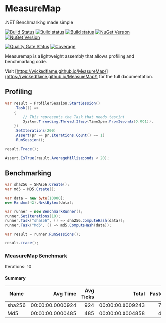 # MeasureMap
.NET Benchmarking made simple

[![Build Status](https://img.shields.io/travis/com/WickedFlame/MeasureMap/master.svg?label=Travis-CI&style=for-the-badge)](https://app.travis-ci.com/github/WickedFlame/MeasureMap)
[![Build status](https://img.shields.io/appveyor/build/chriswalpen/measuremap/master?label=Master&logo=appveyor&style=for-the-badge)](https://ci.appveyor.com/project/chriswalpen/measuremap/branch/master)
[![Build status](https://img.shields.io/appveyor/build/chriswalpen/measuremap/dev?label=Dev&logo=appveyor&style=for-the-badge)](https://ci.appveyor.com/project/chriswalpen/measuremap/branch/dev)
[![NuGet Version](https://img.shields.io/nuget/v/measuremap.svg?style=for-the-badge&label=Latest)](https://www.nuget.org/packages/measuremap/)
[![NuGet Version](https://img.shields.io/nuget/vpre/measuremap.svg?style=for-the-badge&label=RC)](https://www.nuget.org/packages/measuremap/)
  
[![Quality Gate Status](https://sonarcloud.io/api/project_badges/measure?project=WickedFlame_MeasureMap&metric=alert_status)](https://sonarcloud.io/summary/new_code?id=WickedFlame_MeasureMap)
[![Coverage](https://sonarcloud.io/api/project_badges/measure?project=WickedFlame_MeasureMap&metric=coverage)](https://sonarcloud.io/summary/new_code?id=WickedFlame_MeasureMap)
  
Measuremap is a lightweight assembly that allows profiling and benchmarking code.
  
Visit [https://wickedflame.github.io/MeasureMap/](https://wickedflame.github.io/MeasureMap/) for the full documentation.

## Profiling
```csharp
var result = ProfilerSession.StartSession()
	.Task(() => 
	{
		// This represents the Task that needs testint
		System.Threading.Thread.Sleep(TimeSpan.FromSeconds(0.001));
	})
	.SetIterations(200)
	.Assert(pr => pr.Iterations.Count() == 1)
	.RunSession();

result.Trace();

Assert.IsTrue(result.AverageMilliseconds < 20);
```


## Benchmarking
```csharp
var sha256 = SHA256.Create();
var md5 = MD5.Create();

var data = new byte[10000];
new Random(42).NextBytes(data);

var runner = new BenchmarkRunner();
runner.SetIterations(10);
runner.Task("sha256", () => sha256.ComputeHash(data));
runner.Task("Md5", () => md5.ComputeHash(data));

var result = runner.RunSessions();

result.Trace();
```
### MeasureMap Benchmark
 Iterations:		10
#### Summary
| Name | Avg Time | Avg Ticks | Total | Fastest | Slowest | Memory Increase |
|--- |---: |---: |---: |---: |---: |---: |
| sha256 | 00:00:00.0000924 | 924 | 00:00:00.0009243 | 776 | 1471 | 1392 |
| Md5 | 00:00:00.0000485 | 485 | 00:00:00.0004858 | 409 | 534 | 1392 |
